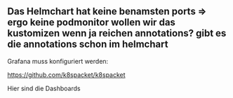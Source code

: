 Das Helmchart hat keine benamsten ports => ergo keine podmonitor
wollen wir das kustomizen 
wenn ja reichen annotations? 
gibt es die annotations schon im helmchart
--
Grafana muss konfiguriert werden:

https://github.com/k8spacket/k8spacket


Hier sind die Dashboards
